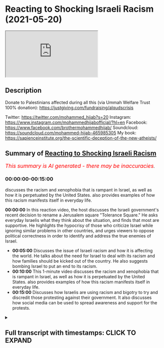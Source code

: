 # Reacting to Shocking Israeli Racism (2021-05-20)

<iframe loading='lazy' allow='autoplay' src='https://www.youtube.com/embed/XY0QUB0q8wc'></iframe>

## Description

Donate to Palestinians affected during all this (via Ummah Welfare Trust 100% donation): <https://justgiving.com/fundraising/alqudscrisis>

Twitter: <https://twitter.com/mohammed_hijab?s=20>
Instagram: <https://www.instagram.com/mohammedhijabofficial/?hl=en>
Facebook: <https://www.facebook.com/brothermohammedhijab/>
Soundcloud: <https://soundcloud.com/mohammed-hijab-465985305>
My book: <https://sapienceinstitute.org/the-scientific-deception-of-the-new-atheists/>

## Summary of [Reacting to Shocking Israeli Racism](https://www.youtube.com/watch?v=XY0QUB0q8wc)

*<span style="color:red; font-size:125%">This summary is AI generated - there may be inaccuracies</span>. [](/)*

### <a onclick="modifyYTiframeseektime('0')">00:00:00-00:15:00</a>

 discusses the racism and xenophobia that is rampant in Israel, as well as how it is perpetuated by the United States.  also provides examples of how this racism manifests itself in everyday life.

**<a onclick="modifyYTiframeseektime('0')">00:00:00</a>** In this reaction video, the host discusses the Israeli government's recent decision to rename a Jerusalem square "Tolerance Square." He asks everyday Israelis what they think about the situation, and finds that most are supportive. He highlights the hypocrisy of those who criticize Israel while ignoring similar problems in other countries, and urges viewers to oppose political correctness in order to identify and address the true enemies of Israel.

* **<a onclick="modifyYTiframeseektime('300')">00:05:00</a>** Discusses the issue of Israeli racism and how it is affecting the world. He talks about the need for Israel to deal with its racism and how families should be kicked out of the country. He also suggests bombing Israel to put an end to its racism.
* **<a onclick="modifyYTiframeseektime('600')">00:10:00</a>** This 1-minute video discusses the racism and xenophobia that is rampant in Israel, as well as how it is perpetuated by the United States.  also provides examples of how this racism manifests itself in everyday life.
* **<a onclick="modifyYTiframeseektime('900')">00:15:00</a>** Discusses how Israelis are using racism and bigotry to try and discredit those protesting against their government. It also discusses how social media can be used to spread awareness and support for the protests.

<details><summary><h2>Full transcript with timestamps: CLICK TO EXPAND</h2></summary>

<a onclick="modifyYTiframeseektime('3')">0:00:03</a> [Music]  
<a onclick="modifyYTiframeseektime('11')">0:00:11</a> how are you guys doing i'm joined with  
<a onclick="modifyYTiframeseektime('13')">0:00:13</a> the esteemed the honorable  
<a onclick="modifyYTiframeseektime('14')">0:00:14</a> and the legendary man zeeshan  
<a onclick="modifyYTiframeseektime('18')">0:00:18</a> from smile to jenna youtube channel  
<a onclick="modifyYTiframeseektime('20')">0:00:20</a> which all of you  
<a onclick="modifyYTiframeseektime('21')">0:00:21</a> must subscribe to how are you doing i'll  
<a onclick="modifyYTiframeseektime('23')">0:00:23</a> handle it i'm good bro  
<a onclick="modifyYTiframeseektime('24')">0:00:24</a> so after all of that you're not going to  
<a onclick="modifyYTiframeseektime('26')">0:00:26</a> give me something back  
<a onclick="modifyYTiframeseektime('28')">0:00:28</a> just give me a minute um there must be  
<a onclick="modifyYTiframeseektime('30')">0:00:30</a> something  
<a onclick="modifyYTiframeseektime('36')">0:00:36</a> how's it going you've been doing a  
<a onclick="modifyYTiframeseektime('38')">0:00:38</a> fantastic job but i think a lot of the  
<a onclick="modifyYTiframeseektime('40')">0:00:40</a> the viewers have already seen you and  
<a onclick="modifyYTiframeseektime('42')">0:00:42</a> ali have been doing i want to make this  
<a onclick="modifyYTiframeseektime('43')">0:00:43</a> very public that you did a really good  
<a onclick="modifyYTiframeseektime('45')">0:00:45</a> job  
<a onclick="modifyYTiframeseektime('46')">0:00:46</a> in the media offensive hunter  
<a onclick="modifyYTiframeseektime('49')">0:00:49</a> bro against the zionist state and i  
<a onclick="modifyYTiframeseektime('52')">0:00:52</a> think  
<a onclick="modifyYTiframeseektime('53')">0:00:53</a> social media is now taking uh the lead  
<a onclick="modifyYTiframeseektime('56')">0:00:56</a> oh for sure it's making a big impact and  
<a onclick="modifyYTiframeseektime('58')">0:00:58</a> this time but we're seeing sky  
<a onclick="modifyYTiframeseektime('60')">0:01:00</a> bbc having to pick up their socks having  
<a onclick="modifyYTiframeseektime('63')">0:01:03</a> to really pick up their act  
<a onclick="modifyYTiframeseektime('64')">0:01:04</a> they're still a bit biased though isn't  
<a onclick="modifyYTiframeseektime('65')">0:01:05</a> it of course oh of course  
<a onclick="modifyYTiframeseektime('68')">0:01:08</a> they're definitely but when we expose it  
<a onclick="modifyYTiframeseektime('69')">0:01:09</a> then they realize oh we need  
<a onclick="modifyYTiframeseektime('71')">0:01:11</a> we need to also focus on that science  
<a onclick="modifyYTiframeseektime('73')">0:01:13</a> narrative becomes  
<a onclick="modifyYTiframeseektime('74')">0:01:14</a> untenable because of social media well  
<a onclick="modifyYTiframeseektime('76')">0:01:16</a> because of media buildings coming down  
<a onclick="modifyYTiframeseektime('78')">0:01:18</a> because of coronaviruses  
<a onclick="modifyYTiframeseektime('80')">0:01:20</a> centers getting born because of little  
<a onclick="modifyYTiframeseektime('81')">0:01:21</a> children it's just becoming  
<a onclick="modifyYTiframeseektime('84')">0:01:24</a> it's too clear now it's too broad  
<a onclick="modifyYTiframeseektime('86')">0:01:26</a> daylight you've got cameras social media  
<a onclick="modifyYTiframeseektime('88')">0:01:28</a> bigger platforms  
<a onclick="modifyYTiframeseektime('89')">0:01:29</a> yeah and muslims have invested time on  
<a onclick="modifyYTiframeseektime('91')">0:01:31</a> these social media platforms there is  
<a onclick="modifyYTiframeseektime('93')">0:01:33</a> bias happening but alhamdulillah i mean  
<a onclick="modifyYTiframeseektime('95')">0:01:35</a> what kind of state i mean  
<a onclick="modifyYTiframeseektime('96')">0:01:36</a> i was just looking at the stats today  
<a onclick="modifyYTiframeseektime('97')">0:01:37</a> with you isn't it and looking at the  
<a onclick="modifyYTiframeseektime('98')">0:01:38</a> ratios what kind of state would continue  
<a onclick="modifyYTiframeseektime('101')">0:01:41</a> punishing children for the actions of  
<a onclick="modifyYTiframeseektime('103')">0:01:43</a> adults like  
<a onclick="modifyYTiframeseektime('104')">0:01:44</a> you know that you're dropping bombs  
<a onclick="modifyYTiframeseektime('106')">0:01:46</a> there's a 30 chance that's going to land  
<a onclick="modifyYTiframeseektime('108')">0:01:48</a> on a child of 200 people that have been  
<a onclick="modifyYTiframeseektime('109')">0:01:49</a> killed  
<a onclick="modifyYTiframeseektime('110')">0:01:50</a> 61 have been children in this  
<a onclick="modifyYTiframeseektime('113')">0:01:53</a> to this day right 61 out of 200 and  
<a onclick="modifyYTiframeseektime('116')">0:01:56</a> some some maybe 40 or something that  
<a onclick="modifyYTiframeseektime('118')">0:01:58</a> have been women so that's a 50 chance  
<a onclick="modifyYTiframeseektime('120')">0:02:00</a> you're gonna be hitting women or  
<a onclick="modifyYTiframeseektime('121')">0:02:01</a> children  
<a onclick="modifyYTiframeseektime('122')">0:02:02</a> the rest of them probably civilians how  
<a onclick="modifyYTiframeseektime('124')">0:02:04</a> many hamas are you actually hitting with  
<a onclick="modifyYTiframeseektime('126')">0:02:06</a> these  
<a onclick="modifyYTiframeseektime('126')">0:02:06</a> uh so what what they are effectively  
<a onclick="modifyYTiframeseektime('128')">0:02:08</a> doing is they're punishing children  
<a onclick="modifyYTiframeseektime('130')">0:02:10</a> you know they're punishing hamas  
<a onclick="modifyYTiframeseektime('133')">0:02:13</a> supposedly through  
<a onclick="modifyYTiframeseektime('134')">0:02:14</a> through killing children this is a  
<a onclick="modifyYTiframeseektime('136')">0:02:16</a> disgusting  
<a onclick="modifyYTiframeseektime('137')">0:02:17</a> uh operation and it's targeting  
<a onclick="modifyYTiframeseektime('139')">0:02:19</a> civilians  
<a onclick="modifyYTiframeseektime('141')">0:02:21</a> it is targeting civilians but we want  
<a onclick="modifyYTiframeseektime('144')">0:02:24</a> the reason why i wanted to make a  
<a onclick="modifyYTiframeseektime('145')">0:02:25</a> reaction video today about what the  
<a onclick="modifyYTiframeseektime('147')">0:02:27</a> opinions of um those individuals i live  
<a onclick="modifyYTiframeseektime('152')">0:02:32</a> just general folk is because the hate  
<a onclick="modifyYTiframeseektime('155')">0:02:35</a> has to start from somewhere  
<a onclick="modifyYTiframeseektime('156')">0:02:36</a> and when i watch this kind of social  
<a onclick="modifyYTiframeseektime('158')">0:02:38</a> experiment i thought to myself well this  
<a onclick="modifyYTiframeseektime('160')">0:02:40</a> reminds me of reading old  
<a onclick="modifyYTiframeseektime('161')">0:02:41</a> nazi history there's no doubt about it  
<a onclick="modifyYTiframeseektime('163')">0:02:43</a> in my mind oh damn but i wanted to show  
<a onclick="modifyYTiframeseektime('165')">0:02:45</a> the viewers the extent to which the hate  
<a onclick="modifyYTiframeseektime('168')">0:02:48</a> fills the environment  
<a onclick="modifyYTiframeseektime('169')">0:02:49</a> in this so-called country called israel  
<a onclick="modifyYTiframeseektime('172')">0:02:52</a> so let's get started inshallah with the  
<a onclick="modifyYTiframeseektime('173')">0:02:53</a> reaction video  
<a onclick="modifyYTiframeseektime('174')">0:02:54</a> eons square in jerusalem which the  
<a onclick="modifyYTiframeseektime('176')">0:02:56</a> government has actually declared to  
<a onclick="modifyYTiframeseektime('177')">0:02:57</a> rename  
<a onclick="modifyYTiframeseektime('177')">0:02:57</a> tolerance square and we're just going to  
<a onclick="modifyYTiframeseektime('179')">0:02:59</a> ask everyday israelis what they think  
<a onclick="modifyYTiframeseektime('181')">0:03:01</a> about the situation  
<a onclick="modifyYTiframeseektime('182')">0:03:02</a> you're american where are you from and  
<a onclick="modifyYTiframeseektime('184')">0:03:04</a> why did you come here uh i'm from  
<a onclick="modifyYTiframeseektime('185')">0:03:05</a> new york um and i came here with my  
<a onclick="modifyYTiframeseektime('189')">0:03:09</a> family when i was younger  
<a onclick="modifyYTiframeseektime('190')">0:03:10</a> to make aliyah um because it was always  
<a onclick="modifyYTiframeseektime('193')">0:03:13</a> my parents dream to come to israel  
<a onclick="modifyYTiframeseektime('194')">0:03:14</a> because we're religious so are you  
<a onclick="modifyYTiframeseektime('197')">0:03:17</a> american yes oh cool why  
<a onclick="modifyYTiframeseektime('198')">0:03:18</a> uh when did you move here in white i  
<a onclick="modifyYTiframeseektime('200')">0:03:20</a> moved here 11 years ago  
<a onclick="modifyYTiframeseektime('202')">0:03:22</a> my family moved here because um this is  
<a onclick="modifyYTiframeseektime('205')">0:03:25</a> the country of the jewish people and the  
<a onclick="modifyYTiframeseektime('206')">0:03:26</a> future of the jewish people  
<a onclick="modifyYTiframeseektime('208')">0:03:28</a> and uh we want to be here how old are  
<a onclick="modifyYTiframeseektime('210')">0:03:30</a> you guys 18.  
<a onclick="modifyYTiframeseektime('211')">0:03:31</a> we're 18 years old now we're here in  
<a onclick="modifyYTiframeseektime('213')">0:03:33</a> israel taking a leadership course and  
<a onclick="modifyYTiframeseektime('216')">0:03:36</a> we're going to the army for a few months  
<a onclick="modifyYTiframeseektime('217')">0:03:37</a> to see how life's here  
<a onclick="modifyYTiframeseektime('219')">0:03:39</a> and then we hope to bring back some of  
<a onclick="modifyYTiframeseektime('221')">0:03:41</a> this knowledge to our  
<a onclick="modifyYTiframeseektime('222')">0:03:42</a> youth movements so you're like an  
<a onclick="modifyYTiframeseektime('225')">0:03:45</a> internship with the army  
<a onclick="modifyYTiframeseektime('226')">0:03:46</a> it's about two months and they show you  
<a onclick="modifyYTiframeseektime('229')">0:03:49</a> everything about the army  
<a onclick="modifyYTiframeseektime('230')">0:03:50</a> israel is a great place it's a nice  
<a onclick="modifyYTiframeseektime('232')">0:03:52</a> place you should come and visit  
<a onclick="modifyYTiframeseektime('234')">0:03:54</a> uh like i love israel and i feel safe  
<a onclick="modifyYTiframeseektime('238')">0:03:58</a> here  
<a onclick="modifyYTiframeseektime('241')">0:04:01</a> like is there's not people  
<a onclick="modifyYTiframeseektime('244')">0:04:04</a> in a with knives every day and there's  
<a onclick="modifyYTiframeseektime('247')">0:04:07</a> not  
<a onclick="modifyYTiframeseektime('247')">0:04:07</a> a i don't know people exploding  
<a onclick="modifyYTiframeseektime('250')">0:04:10</a> palestinians yeah  
<a onclick="modifyYTiframeseektime('251')">0:04:11</a> no but pretty much the life here is  
<a onclick="modifyYTiframeseektime('254')">0:04:14</a> really good  
<a onclick="modifyYTiframeseektime('255')">0:04:15</a> for people living here it's just normal  
<a onclick="modifyYTiframeseektime('256')">0:04:16</a> to see people in the army walking around  
<a onclick="modifyYTiframeseektime('257')">0:04:17</a> with guns  
<a onclick="modifyYTiframeseektime('259')">0:04:19</a> and you feel completely safe and  
<a onclick="modifyYTiframeseektime('260')">0:04:20</a> protected i feel like  
<a onclick="modifyYTiframeseektime('262')">0:04:22</a> we know who the threat is and it's not  
<a onclick="modifyYTiframeseektime('265')">0:04:25</a> coming from  
<a onclick="modifyYTiframeseektime('266')">0:04:26</a> anyone random as opposed to in the rest  
<a onclick="modifyYTiframeseektime('269')">0:04:29</a> of the world that could be anyone  
<a onclick="modifyYTiframeseektime('271')">0:04:31</a> here we know we know who our enemy is  
<a onclick="modifyYTiframeseektime('274')">0:04:34</a> and we know that they are out to get us  
<a onclick="modifyYTiframeseektime('276')">0:04:36</a> who is the enemy who's the enemy that's  
<a onclick="modifyYTiframeseektime('278')">0:04:38</a> that's a very good question  
<a onclick="modifyYTiframeseektime('280')">0:04:40</a> i don't think it's specifically any  
<a onclick="modifyYTiframeseektime('282')">0:04:42</a> nation i think  
<a onclick="modifyYTiframeseektime('283')">0:04:43</a> it's the people that um  
<a onclick="modifyYTiframeseektime('287')">0:04:47</a> are so interested in being politically  
<a onclick="modifyYTiframeseektime('288')">0:04:48</a> correct that they won't actually  
<a onclick="modifyYTiframeseektime('290')">0:04:50</a> go after the the people that are trying  
<a onclick="modifyYTiframeseektime('294')">0:04:54</a> to  
<a onclick="modifyYTiframeseektime('294')">0:04:54</a> cover things up i think that that  
<a onclick="modifyYTiframeseektime('298')">0:04:58</a> the islam is uh it's a very bad disease  
<a onclick="modifyYTiframeseektime('302')">0:05:02</a> [Music]  
<a onclick="modifyYTiframeseektime('303')">0:05:03</a> not just for israel it's a disease  
<a onclick="modifyYTiframeseektime('305')">0:05:05</a> that's affected him as well  
<a onclick="modifyYTiframeseektime('307')">0:05:07</a> all around the world we can see  
<a onclick="modifyYTiframeseektime('311')">0:05:11</a> [Music]  
<a onclick="modifyYTiframeseektime('317')">0:05:17</a> a lot of americans don't really  
<a onclick="modifyYTiframeseektime('318')">0:05:18</a> understand what israel is like we hear a  
<a onclick="modifyYTiframeseektime('320')">0:05:20</a> lot of things in the news a lot of  
<a onclick="modifyYTiframeseektime('321')">0:05:21</a> people are sympathizing with the  
<a onclick="modifyYTiframeseektime('322')">0:05:22</a> palestinian plight  
<a onclick="modifyYTiframeseektime('324')">0:05:24</a> um can you talk about what it's like to  
<a onclick="modifyYTiframeseektime('325')">0:05:25</a> kind of live in this situation  
<a onclick="modifyYTiframeseektime('328')">0:05:28</a> uh first of all it's very hard  
<a onclick="modifyYTiframeseektime('331')">0:05:31</a> i also am an urban organization  
<a onclick="modifyYTiframeseektime('336')">0:05:36</a> it's against the jews of the merry arabs  
<a onclick="modifyYTiframeseektime('341')">0:05:41</a> did you say the organization was did  
<a onclick="modifyYTiframeseektime('343')">0:05:43</a> what again  
<a onclick="modifyYTiframeseektime('344')">0:05:44</a> we there goes on the organization is  
<a onclick="modifyYTiframeseektime('347')">0:05:47</a> the the thing of it is to that jews  
<a onclick="modifyYTiframeseektime('350')">0:05:50</a> shall  
<a onclick="modifyYTiframeseektime('350')">0:05:50</a> marry aaron shouldn't marry arabs why do  
<a onclick="modifyYTiframeseektime('353')">0:05:53</a> you feel strongly about that  
<a onclick="modifyYTiframeseektime('354')">0:05:54</a> because jews is a special nation that  
<a onclick="modifyYTiframeseektime('357')">0:05:57</a> god gave it to the jews  
<a onclick="modifyYTiframeseektime('359')">0:05:59</a> and we don't want jews to get mixed up  
<a onclick="modifyYTiframeseektime('362')">0:06:02</a> together with a different nation  
<a onclick="modifyYTiframeseektime('364')">0:06:04</a> i think israelis have to take over  
<a onclick="modifyYTiframeseektime('368')">0:06:08</a> and uh they have to kick them  
<a onclick="modifyYTiframeseektime('372')">0:06:12</a> kick them away it would be much better  
<a onclick="modifyYTiframeseektime('377')">0:06:17</a> not not to kill them just to  
<a onclick="modifyYTiframeseektime('380')">0:06:20</a> not to go back to to arab countries  
<a onclick="modifyYTiframeseektime('384')">0:06:24</a> you can't deal with the story of joseph  
<a onclick="modifyYTiframeseektime('386')">0:06:26</a> you know in the in the quran and the old  
<a onclick="modifyYTiframeseektime('388')">0:06:28</a> testament funny enough  
<a onclick="modifyYTiframeseektime('390')">0:06:30</a> when they were deciding what to do with  
<a onclick="modifyYTiframeseektime('391')">0:06:31</a> him should we kill him should we sorry  
<a onclick="modifyYTiframeseektime('393')">0:06:33</a> i'll just throw him in the well  
<a onclick="modifyYTiframeseektime('395')">0:06:35</a> they're dealing with the arabs like that  
<a onclick="modifyYTiframeseektime('397')">0:06:37</a> with joseph wow  
<a onclick="modifyYTiframeseektime('399')">0:06:39</a> wow they still don't learn their lesson  
<a onclick="modifyYTiframeseektime('402')">0:06:42</a> well this guy hasn't i'm sure he hasn't  
<a onclick="modifyYTiframeseektime('404')">0:06:44</a> let's see what this guy has to say  
<a onclick="modifyYTiframeseektime('406')">0:06:46</a> with these people there's no need to try  
<a onclick="modifyYTiframeseektime('407')">0:06:47</a> there's no need to talk to them what we  
<a onclick="modifyYTiframeseektime('409')">0:06:49</a> can do  
<a onclick="modifyYTiframeseektime('410')">0:06:50</a> is when they they do enough harm we  
<a onclick="modifyYTiframeseektime('411')">0:06:51</a> retaliate that's war and that's the  
<a onclick="modifyYTiframeseektime('413')">0:06:53</a> situation that any jew lives in israel  
<a onclick="modifyYTiframeseektime('414')">0:06:54</a> has to deal with  
<a onclick="modifyYTiframeseektime('445')">0:07:25</a> we have to kill him and not because he's  
<a onclick="modifyYTiframeseektime('446')">0:07:26</a> the arab because he's a terrorist  
<a onclick="modifyYTiframeseektime('449')">0:07:29</a> i mean if you wanted to see if you  
<a onclick="modifyYTiframeseektime('451')">0:07:31</a> wanted to see how nazis  
<a onclick="modifyYTiframeseektime('453')">0:07:33</a> would be in the 21st century this is a  
<a onclick="modifyYTiframeseektime('456')">0:07:36</a> good uh  
<a onclick="modifyYTiframeseektime('457')">0:07:37</a> this is honestly this is how it would be  
<a onclick="modifyYTiframeseektime('458')">0:07:38</a> this is a good good case study i would  
<a onclick="modifyYTiframeseektime('460')">0:07:40</a> say yeah i believe this is how they must  
<a onclick="modifyYTiframeseektime('462')">0:07:42</a> have been speaking about the jews in  
<a onclick="modifyYTiframeseektime('463')">0:07:43</a> germany  
<a onclick="modifyYTiframeseektime('464')">0:07:44</a> all that's happened now you just replace  
<a onclick="modifyYTiframeseektime('465')">0:07:45</a> the word jewish with arab  
<a onclick="modifyYTiframeseektime('468')">0:07:48</a> and german jew sorry jewish with german  
<a onclick="modifyYTiframeseektime('471')">0:07:51</a> and arab with jew  
<a onclick="modifyYTiframeseektime('472')">0:07:52</a> and you've got the same situation in the  
<a onclick="modifyYTiframeseektime('473')">0:07:53</a> 1930s there's no difference ah i  
<a onclick="modifyYTiframeseektime('475')">0:07:55</a> i genuinely see no difference at all  
<a onclick="modifyYTiframeseektime('477')">0:07:57</a> between what's going on here  
<a onclick="modifyYTiframeseektime('479')">0:07:59</a> and what we probably would have  
<a onclick="modifyYTiframeseektime('480')">0:08:00</a> witnessed in the 1930s in germany  
<a onclick="modifyYTiframeseektime('482')">0:08:02</a> think about that for a second if you  
<a onclick="modifyYTiframeseektime('484')">0:08:04</a> would have asked the average  
<a onclick="modifyYTiframeseektime('486')">0:08:06</a> german okay in a city center  
<a onclick="modifyYTiframeseektime('489')">0:08:09</a> where there was support for hitler you  
<a onclick="modifyYTiframeseektime('491')">0:08:11</a> would expect there to be a lot of  
<a onclick="modifyYTiframeseektime('493')">0:08:13</a> support  
<a onclick="modifyYTiframeseektime('493')">0:08:13</a> for anti-semitism and a lot of support  
<a onclick="modifyYTiframeseektime('496')">0:08:16</a> for aryan  
<a onclick="modifyYTiframeseektime('497')">0:08:17</a> supremacy this is the same thing but  
<a onclick="modifyYTiframeseektime('499')">0:08:19</a> just reversed different nations  
<a onclick="modifyYTiframeseektime('501')">0:08:21</a> different ethnicities it's fascism it is  
<a onclick="modifyYTiframeseektime('504')">0:08:24</a> racism it is ethnocentrism  
<a onclick="modifyYTiframeseektime('508')">0:08:28</a> and it is exactly what i mean this is  
<a onclick="modifyYTiframeseektime('510')">0:08:30</a> what i don't like i mean  
<a onclick="modifyYTiframeseektime('511')">0:08:31</a> if those individuals those particular  
<a onclick="modifyYTiframeseektime('512')">0:08:32</a> individuals were to be asked about the  
<a onclick="modifyYTiframeseektime('514')">0:08:34</a> holocaust  
<a onclick="modifyYTiframeseektime('514')">0:08:34</a> they would call it all those things we  
<a onclick="modifyYTiframeseektime('516')">0:08:36</a> just talked about and then they're  
<a onclick="modifyYTiframeseektime('516')">0:08:36</a> perpetrating themselves  
<a onclick="modifyYTiframeseektime('518')">0:08:38</a> victims of the holocaust have now become  
<a onclick="modifyYTiframeseektime('520')">0:08:40</a> perpetrators of another holocaust  
<a onclick="modifyYTiframeseektime('521')">0:08:41</a> absolutely  
<a onclick="modifyYTiframeseektime('523')">0:08:43</a> genocide what a shame and you know what  
<a onclick="modifyYTiframeseektime('526')">0:08:46</a> indeed not all jews or israelis feel  
<a onclick="modifyYTiframeseektime('530')">0:08:50</a> like that but here  
<a onclick="modifyYTiframeseektime('531')">0:08:51</a> you have a seemingly  
<a onclick="modifyYTiframeseektime('534')">0:08:54</a> independent third party going around  
<a onclick="modifyYTiframeseektime('537')">0:08:57</a> asking israel to speak candidly  
<a onclick="modifyYTiframeseektime('540')">0:09:00</a> and and that's what they're doing and  
<a onclick="modifyYTiframeseektime('541')">0:09:01</a> we're seeing a worrying trend here  
<a onclick="modifyYTiframeseektime('543')">0:09:03</a> absolutely also kick out the family  
<a onclick="modifyYTiframeseektime('546')">0:09:06</a> because it's all begins with  
<a onclick="modifyYTiframeseektime('548')">0:09:08</a> uh you know i would say education  
<a onclick="modifyYTiframeseektime('553')">0:09:13</a> what are they taking the kids the kids  
<a onclick="modifyYTiframeseektime('555')">0:09:15</a> it does you know it's families  
<a onclick="modifyYTiframeseektime('558')">0:09:18</a> i may think that we need to  
<a onclick="modifyYTiframeseektime('562')">0:09:22</a> [Music]  
<a onclick="modifyYTiframeseektime('571')">0:09:31</a> [Music]  
<a onclick="modifyYTiframeseektime('575')">0:09:35</a> foreign really well i i think we should  
<a onclick="modifyYTiframeseektime('578')">0:09:38</a> give them a country  
<a onclick="modifyYTiframeseektime('580')">0:09:40</a> if you're doing any problem you're just  
<a onclick="modifyYTiframeseektime('582')">0:09:42</a> going there to give them a country and  
<a onclick="modifyYTiframeseektime('583')">0:09:43</a> then it's going to be a  
<a onclick="modifyYTiframeseektime('585')">0:09:45</a> war between countries you know if  
<a onclick="modifyYTiframeseektime('586')">0:09:46</a> they're going to rockets we're going to  
<a onclick="modifyYTiframeseektime('588')">0:09:48</a> throw one big one and done  
<a onclick="modifyYTiframeseektime('592')">0:09:52</a> i don't think there's any answer there's  
<a onclick="modifyYTiframeseektime('595')">0:09:55</a> only one way  
<a onclick="modifyYTiframeseektime('595')">0:09:55</a> like i would carpet bomb them you would  
<a onclick="modifyYTiframeseektime('598')">0:09:58</a> have to wow  
<a onclick="modifyYTiframeseektime('599')">0:09:59</a> it's the only the only way you could  
<a onclick="modifyYTiframeseektime('600')">0:10:00</a> deal with it yeah they put them in the  
<a onclick="modifyYTiframeseektime('601')">0:10:01</a> gas chamber  
<a onclick="modifyYTiframeseektime('602')">0:10:02</a> yeah try  
<a onclick="modifyYTiframeseektime('603')">0:10:03</a> [Music]  
<a onclick="modifyYTiframeseektime('606')">0:10:06</a> you mean all arabs or gaza or  
<a onclick="modifyYTiframeseektime('610')">0:10:10</a> i i believe that they  
<a onclick="modifyYTiframeseektime('613')">0:10:13</a> like i hope to believe they're they're  
<a onclick="modifyYTiframeseektime('615')">0:10:15</a> not but i do think they are because  
<a onclick="modifyYTiframeseektime('618')">0:10:18</a> i do think wow i never i don't  
<a onclick="modifyYTiframeseektime('621')">0:10:21</a> i don't trust them you can't trust them  
<a onclick="modifyYTiframeseektime('623')">0:10:23</a> but you know you know  
<a onclick="modifyYTiframeseektime('625')">0:10:25</a> the only the only way is that to stop it  
<a onclick="modifyYTiframeseektime('628')">0:10:28</a> completely  
<a onclick="modifyYTiframeseektime('629')">0:10:29</a> but now what you see in the flesh  
<a onclick="modifyYTiframeseektime('636')">0:10:36</a> [Music]  
<a onclick="modifyYTiframeseektime('642')">0:10:42</a> [Laughter]  
<a onclick="modifyYTiframeseektime('652')">0:10:52</a> there is also uh jewish civilian  
<a onclick="modifyYTiframeseektime('655')">0:10:55</a> civilians that ate arabs yeah i'm not  
<a onclick="modifyYTiframeseektime('658')">0:10:58</a> saying  
<a onclick="modifyYTiframeseektime('658')">0:10:58</a> but we have also people that like the  
<a onclick="modifyYTiframeseektime('660')">0:11:00</a> arabs and everything like  
<a onclick="modifyYTiframeseektime('662')">0:11:02</a> small anime i think another thing that  
<a onclick="modifyYTiframeseektime('664')">0:11:04</a> the jews should have  
<a onclick="modifyYTiframeseektime('665')">0:11:05</a> rights to hate them i think we have the  
<a onclick="modifyYTiframeseektime('667')">0:11:07</a> right  
<a onclick="modifyYTiframeseektime('669')">0:11:09</a> to aid them i don't know right why not i  
<a onclick="modifyYTiframeseektime('671')">0:11:11</a> i want to trust  
<a onclick="modifyYTiframeseektime('674')">0:11:14</a> so just seeing this is like a case study  
<a onclick="modifyYTiframeseektime('677')">0:11:17</a> example a small sample group  
<a onclick="modifyYTiframeseektime('679')">0:11:19</a> as it may be right but i've shown this  
<a onclick="modifyYTiframeseektime('682')">0:11:22</a> and if you if you want more information  
<a onclick="modifyYTiframeseektime('683')">0:11:23</a> about actual studies that have been done  
<a onclick="modifyYTiframeseektime('686')">0:11:26</a> uh you can look at my refutation of ben  
<a onclick="modifyYTiframeseektime('688')">0:11:28</a> shapiro when we actually put  
<a onclick="modifyYTiframeseektime('689')">0:11:29</a> uh facts like um surveys have been done  
<a onclick="modifyYTiframeseektime('692')">0:11:32</a> on peace index surveys  
<a onclick="modifyYTiframeseektime('694')">0:11:34</a> which shows how rampant racism  
<a onclick="modifyYTiframeseektime('698')">0:11:38</a> islamophobia anti-arab sentiment  
<a onclick="modifyYTiframeseektime('701')">0:11:41</a> anti-black sentiment there is in this  
<a onclick="modifyYTiframeseektime('704')">0:11:44</a> so-called nation called israel  
<a onclick="modifyYTiframeseektime('706')">0:11:46</a> and i just think it's shocking  
<a onclick="modifyYTiframeseektime('709')">0:11:49</a> considering the histories of the jewish  
<a onclick="modifyYTiframeseektime('711')">0:11:51</a> people with the holocaust  
<a onclick="modifyYTiframeseektime('713')">0:11:53</a> that they are for all intents and  
<a onclick="modifyYTiframeseektime('714')">0:11:54</a> purposes just replicating the behavior  
<a onclick="modifyYTiframeseektime('717')">0:11:57</a> and the attitudes and the ideologies of  
<a onclick="modifyYTiframeseektime('720')">0:12:00</a> the nazis  
<a onclick="modifyYTiframeseektime('721')">0:12:01</a> to a group of people who they think that  
<a onclick="modifyYTiframeseektime('724')">0:12:04</a> they are  
<a onclick="modifyYTiframeseektime('726')">0:12:06</a> basically masters over who are the arabs  
<a onclick="modifyYTiframeseektime('729')">0:12:09</a> and just not the arabs as we've  
<a onclick="modifyYTiframeseektime('731')">0:12:11</a> mentioned all the other ethnic groups  
<a onclick="modifyYTiframeseektime('732')">0:12:12</a> they think that they are the chosen  
<a onclick="modifyYTiframeseektime('734')">0:12:14</a> the the the center of attention and the  
<a onclick="modifyYTiframeseektime('736')">0:12:16</a> the best people that there are because  
<a onclick="modifyYTiframeseektime('738')">0:12:18</a> of  
<a onclick="modifyYTiframeseektime('738')">0:12:18</a> their ethnicity because of the accident  
<a onclick="modifyYTiframeseektime('740')">0:12:20</a> of birth  
<a onclick="modifyYTiframeseektime('742')">0:12:22</a> and i think as muslims we may not have  
<a onclick="modifyYTiframeseektime('743')">0:12:23</a> the media representation  
<a onclick="modifyYTiframeseektime('745')">0:12:25</a> that's why people are able to come up  
<a onclick="modifyYTiframeseektime('747')">0:12:27</a> with this rhetoric  
<a onclick="modifyYTiframeseektime('749')">0:12:29</a> that oh it's muslims that are preaching  
<a onclick="modifyYTiframeseektime('752')">0:12:32</a> hating them addresses  
<a onclick="modifyYTiframeseektime('753')">0:12:33</a> in their holy books and this and that  
<a onclick="modifyYTiframeseektime('755')">0:12:35</a> but if you look yes the media may not  
<a onclick="modifyYTiframeseektime('757')">0:12:37</a> center that much on judaism  
<a onclick="modifyYTiframeseektime('759')">0:12:39</a> if you see some of the stuff that's done  
<a onclick="modifyYTiframeseektime('761')">0:12:41</a> here even in london  
<a onclick="modifyYTiframeseektime('763')">0:12:43</a> yeah in uh in gold is green and uh  
<a onclick="modifyYTiframeseektime('766')">0:12:46</a> some yeah some of the uh the practices  
<a onclick="modifyYTiframeseektime('770')">0:12:50</a> that take place they have their own  
<a onclick="modifyYTiframeseektime('772')">0:12:52</a> ambulances they have their own uh  
<a onclick="modifyYTiframeseektime('774')">0:12:54</a> syllabus yeah obviously power to them  
<a onclick="modifyYTiframeseektime('777')">0:12:57</a> and we haven't got an issue with that  
<a onclick="modifyYTiframeseektime('779')">0:12:59</a> but what we do have a problem with is  
<a onclick="modifyYTiframeseektime('780')">0:13:00</a> racism but we  
<a onclick="modifyYTiframeseektime('782')">0:13:02</a> we have an issue when they come and when  
<a onclick="modifyYTiframeseektime('784')">0:13:04</a> muslims try to make some progress  
<a onclick="modifyYTiframeseektime('786')">0:13:06</a> yes and then they say oh you guys are  
<a onclick="modifyYTiframeseektime('788')">0:13:08</a> doing this in your schools oh you get  
<a onclick="modifyYTiframeseektime('790')">0:13:10</a> special treatment over here  
<a onclick="modifyYTiframeseektime('791')">0:13:11</a> i'm sorry if you you can't  
<a onclick="modifyYTiframeseektime('795')">0:13:15</a> give one group preference over the other  
<a onclick="modifyYTiframeseektime('798')">0:13:18</a> and  
<a onclick="modifyYTiframeseektime('798')">0:13:18</a> whilst you know uh smashing the the  
<a onclick="modifyYTiframeseektime('801')">0:13:21</a> other group just because they don't have  
<a onclick="modifyYTiframeseektime('802')">0:13:22</a> enough media representation  
<a onclick="modifyYTiframeseektime('804')">0:13:24</a> and here stuff like this you will not  
<a onclick="modifyYTiframeseektime('806')">0:13:26</a> see as much  
<a onclick="modifyYTiframeseektime('807')">0:13:27</a> no you don't see us this doesn't serve  
<a onclick="modifyYTiframeseektime('808')">0:13:28</a> any geopolitical interests  
<a onclick="modifyYTiframeseektime('810')">0:13:30</a> that's the bottom line at the end of the  
<a onclick="modifyYTiframeseektime('812')">0:13:32</a> day as joe biden said himself and  
<a onclick="modifyYTiframeseektime('814')">0:13:34</a> perhaps you can do a video just on this  
<a onclick="modifyYTiframeseektime('816')">0:13:36</a> he said if there wasn't in israel we'd  
<a onclick="modifyYTiframeseektime('818')">0:13:38</a> need to make one oh damn  
<a onclick="modifyYTiframeseektime('819')">0:13:39</a> he said that he said if there wasn't in  
<a onclick="modifyYTiframeseektime('821')">0:13:41</a> israel the middle east would have to  
<a onclick="modifyYTiframeseektime('822')">0:13:42</a> make one  
<a onclick="modifyYTiframeseektime('823')">0:13:43</a> meaning israel serves a geopolitical  
<a onclick="modifyYTiframeseektime('826')">0:13:46</a> function  
<a onclick="modifyYTiframeseektime('827')">0:13:47</a> for the americans and therefore go  
<a onclick="modifyYTiframeseektime('830')">0:13:50</a> opposing it makes no political sense and  
<a onclick="modifyYTiframeseektime('833')">0:13:53</a> that's why  
<a onclick="modifyYTiframeseektime('834')">0:13:54</a> whether democratic or republican  
<a onclick="modifyYTiframeseektime('836')">0:13:56</a> american presidents have a history  
<a onclick="modifyYTiframeseektime('839')">0:13:59</a> of supporting the state the corrupt  
<a onclick="modifyYTiframeseektime('841')">0:14:01</a> state of israel  
<a onclick="modifyYTiframeseektime('843')">0:14:03</a> and they will continue doing so because  
<a onclick="modifyYTiframeseektime('844')">0:14:04</a> it serves the geopolitical  
<a onclick="modifyYTiframeseektime('846')">0:14:06</a> objectives of the united states of  
<a onclick="modifyYTiframeseektime('848')">0:14:08</a> america whereas  
<a onclick="modifyYTiframeseektime('850')">0:14:10</a> it may serve the geopolitical interest  
<a onclick="modifyYTiframeseektime('853')">0:14:13</a> of  
<a onclick="modifyYTiframeseektime('854')">0:14:14</a> the united states of america if they  
<a onclick="modifyYTiframeseektime('856')">0:14:16</a> were to  
<a onclick="modifyYTiframeseektime('857')">0:14:17</a> put muslims and islam in a bad light  
<a onclick="modifyYTiframeseektime('858')">0:14:18</a> because it gives them the option to  
<a onclick="modifyYTiframeseektime('860')">0:14:20</a> foreign  
<a onclick="modifyYTiframeseektime('861')">0:14:21</a> invade the the country and take it for  
<a onclick="modifyYTiframeseektime('863')">0:14:23</a> its assets and  
<a onclick="modifyYTiframeseektime('864')">0:14:24</a> its uh natural resources that's what  
<a onclick="modifyYTiframeseektime('867')">0:14:27</a> we've been seeing in the last  
<a onclick="modifyYTiframeseektime('868')">0:14:28</a> 50 years definitely definitely  
<a onclick="modifyYTiframeseektime('872')">0:14:32</a> i guess we'll leave it there so jazakum  
<a onclick="modifyYTiframeseektime('875')">0:14:35</a> guys  
<a onclick="modifyYTiframeseektime('875')">0:14:35</a> thanks so much for watching it was a  
<a onclick="modifyYTiframeseektime('877')">0:14:37</a> pleasure doing this with you zeeshan  
<a onclick="modifyYTiframeseektime('879')">0:14:39</a> thanks so much pleasure thanks for  
<a onclick="modifyYTiframeseektime('880')">0:14:40</a> having me bro  
<a onclick="modifyYTiframeseektime('881')">0:14:41</a> and you know guys make sure that you  
<a onclick="modifyYTiframeseektime('883')">0:14:43</a> spread these videos  
<a onclick="modifyYTiframeseektime('884')">0:14:44</a> far and wide because we're sure we need  
<a onclick="modifyYTiframeseektime('887')">0:14:47</a> to make as much noise as possible  
<a onclick="modifyYTiframeseektime('889')">0:14:49</a> uh for this particular course a hundred  
<a onclick="modifyYTiframeseektime('892')">0:14:52</a> percent  
<a onclick="modifyYTiframeseektime('893')">0:14:53</a> because the more you start raising  
<a onclick="modifyYTiframeseektime('896')">0:14:56</a> videos like this it will encourage other  
<a onclick="modifyYTiframeseektime('898')">0:14:58</a> people to speak out  
<a onclick="modifyYTiframeseektime('899')">0:14:59</a> yes yeah the more you're liking the more  
<a onclick="modifyYTiframeseektime('900')">0:15:00</a> you're sharing normalizing yeah  
<a onclick="modifyYTiframeseektime('903')">0:15:03</a> yeah yeah you've got pogba coming out  
<a onclick="modifyYTiframeseektime('905')">0:15:05</a> you've got um  
<a onclick="modifyYTiframeseektime('906')">0:15:06</a> john oliver you've got philip defranco  
<a onclick="modifyYTiframeseektime('909')">0:15:09</a> these are all the mainstream people be  
<a onclick="modifyYTiframeseektime('911')">0:15:11</a> youtubers there you've got um that that  
<a onclick="modifyYTiframeseektime('914')">0:15:14</a> tan  
<a onclick="modifyYTiframeseektime('914')">0:15:14</a> desai or whatever his name is a sikh  
<a onclick="modifyYTiframeseektime('916')">0:15:16</a> politician you've got  
<a onclick="modifyYTiframeseektime('918')">0:15:18</a> the the the usual suspects like jeremy  
<a onclick="modifyYTiframeseektime('920')">0:15:20</a> corbyn and  
<a onclick="modifyYTiframeseektime('921')">0:15:21</a> you know you've got a lot of people  
<a onclick="modifyYTiframeseektime('923')">0:15:23</a> standing up mobilizing  
<a onclick="modifyYTiframeseektime('924')">0:15:24</a> yeah people probably didn't even know  
<a onclick="modifyYTiframeseektime('926')">0:15:26</a> about illbit at the arms company located  
<a onclick="modifyYTiframeseektime('928')">0:15:28</a> in leicester and there's protests  
<a onclick="modifyYTiframeseektime('930')">0:15:30</a> happening there as well  
<a onclick="modifyYTiframeseektime('931')">0:15:31</a> yeah and there's uh you know al jazeera  
<a onclick="modifyYTiframeseektime('934')">0:15:34</a> they're there  
<a onclick="modifyYTiframeseektime('935')">0:15:35</a> their towers being knocked down with  
<a onclick="modifyYTiframeseektime('937')">0:15:37</a> alongside  
<a onclick="modifyYTiframeseektime('938')">0:15:38</a> yeah alongside uh associated press  
<a onclick="modifyYTiframeseektime('941')">0:15:41</a> and the likes so uh also people are  
<a onclick="modifyYTiframeseektime('944')">0:15:44</a> literally there  
<a onclick="modifyYTiframeseektime('945')">0:15:45</a> and you can see that unarmed yeah these  
<a onclick="modifyYTiframeseektime('948')">0:15:48</a> are medical personnel they are media  
<a onclick="modifyYTiframeseektime('950')">0:15:50</a> personnel  
<a onclick="modifyYTiframeseektime('951')">0:15:51</a> this footage of uh army uh or police  
<a onclick="modifyYTiframeseektime('955')">0:15:55</a> about about about to throw  
<a onclick="modifyYTiframeseektime('956')">0:15:56</a> their tear gas and then the camera as  
<a onclick="modifyYTiframeseektime('958')">0:15:58</a> soon as the camera is there oh the guy  
<a onclick="modifyYTiframeseektime('960')">0:16:00</a> just holds it back  
<a onclick="modifyYTiframeseektime('961')">0:16:01</a> so you've probably seen a lot of these  
<a onclick="modifyYTiframeseektime('963')">0:16:03</a> videos so the more you do it  
<a onclick="modifyYTiframeseektime('965')">0:16:05</a> the more it will encourage other  
<a onclick="modifyYTiframeseektime('966')">0:16:06</a> influencers to also do that because you  
<a onclick="modifyYTiframeseektime('968')">0:16:08</a> have to understand that for some  
<a onclick="modifyYTiframeseektime('969')">0:16:09</a> influence  
<a onclick="modifyYTiframeseektime('970')">0:16:10</a> it is about feeding the algorithm  
<a onclick="modifyYTiframeseektime('972')">0:16:12</a> getting the views getting the money and  
<a onclick="modifyYTiframeseektime('974')">0:16:14</a> if they're seeing that look it's it's  
<a onclick="modifyYTiframeseektime('975')">0:16:15</a> working here  
<a onclick="modifyYTiframeseektime('976')">0:16:16</a> it's it's good you know i'm saying like  
<a onclick="modifyYTiframeseektime('978')">0:16:18</a> some people do need that  
<a onclick="modifyYTiframeseektime('980')">0:16:20</a> dunya kind of  
<a onclick="modifyYTiframeseektime('985')">0:16:25</a> we hope so anyway and we're going to be  
<a onclick="modifyYTiframeseektime('987')">0:16:27</a> spreading these videos  
<a onclick="modifyYTiframeseektime('988')">0:16:28</a> and we're going to be providing the  
<a onclick="modifyYTiframeseektime('991')">0:16:31</a> thorn in the throat  
<a onclick="modifyYTiframeseektime('992')">0:16:32</a> of the zionist state of israel oh damn  
<a onclick="modifyYTiframeseektime('997')">0:16:37</a> [Music]  
<a onclick="modifyYTiframeseektime('1008')">0:16:48</a> islamic  
<a onclick="modifyYTiframeseektime('1011')">0:16:51</a> you  
</details>

